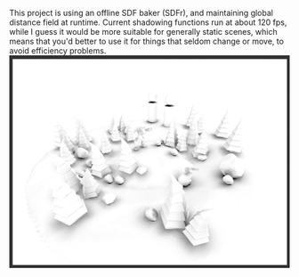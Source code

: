 This project is using an offline SDF baker (SDFr), and maintaining global distance field at runtime.
Current shadowing functions run at about 120 fps, while I guess it would be more suitable for generally static scenes, which means that you'd better to use it for things that seldom change or move, to avoid efficiency problems. 
![screenshot preview](screencaps/screenshot.png)